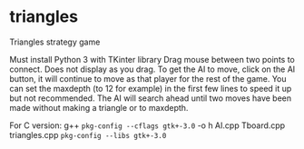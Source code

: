 # triangles
Triangles strategy game

Must install Python 3 with TKinter library
Drag mouse between two points to connect. Does not display as you drag.
To get the AI to move, click on the AI button, it will continue to move as that player for the rest of the game.
You can set the maxdepth (to 12 for example) in the first few lines to speed it up but not recommended. 
The AI will search ahead until two moves have been made without making a triangle or to maxdepth.

For C version: 
g++ `pkg-config --cflags gtk+-3.0` -o h AI.cpp Tboard.cpp triangles.cpp `pkg-config --libs gtk+-3.0`
